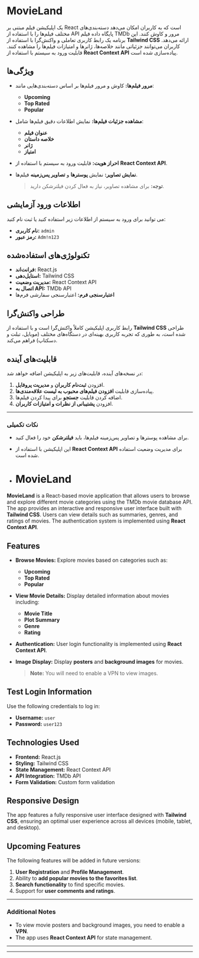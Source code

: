 # **MovieLand**

یک اپلیکیشن فیلم مبتنی بر React است که به کاربران امکان می‌دهد دسته‌بندی‌های مختلف فیلم‌ها را با استفاده از API پایگاه داده فیلم TMDb مرور و کاوش کنند. این برنامه یک رابط کاربری تعاملی و واکنش‌گرا با استفاده از **Tailwind CSS** ارائه می‌دهد. کاربران می‌توانند جزئیاتی مانند خلاصه‌ها، ژانرها و امتیازات فیلم‌ها را مشاهده کنند. قابلیت ورود به سیستم با استفاده از **React Context API** پیاده‌سازی شده است.

## **ویژگی‌ها**

- **مرور فیلم‌ها:** کاوش و مرور فیلم‌ها بر اساس دسته‌بندی‌هایی مانند:
  - **Upcoming**
  - **Top Rated**
  - **Popular**

- **مشاهده جزئیات فیلم‌ها:** نمایش اطلاعات دقیق فیلم‌ها شامل:
  - **عنوان فیلم**
  - **خلاصه داستان**
  - **ژانر**
  - **امتیاز**

- **احراز هویت:** قابلیت ورود به سیستم با استفاده از **React Context API**.

- **نمایش تصاویر:** نمایش **پوسترها** و **تصاویر پس‌زمینه** فیلم‌ها.
  > **توجه:** برای مشاهده تصاویر، نیاز به فعال کردن فیلترشکن دارید.

## **اطلاعات ورود آزمایشی**

می توانید برای ورود به سیستم از اطلاعات زیر استفاده کنید یا ثبت نام کنید:

- **نام کاربری:** `admin`
- **رمز عبور:** `Adm!n123`

## **تکنولوژی‌های استفاده‌شده**

- **فرانت‌اند:** React.js
- **استایل‌دهی:** Tailwind CSS
- **مدیریت وضعیت:** React Context API
- **اتصال به API:** TMDb API
- **اعتبارسنجی فرم:** اعتبارسنجی سفارشی فرم‌ها

## **طراحی واکنش‌گرا**

رابط کاربری اپلیکیشن کاملاً واکنش‌گرا است و با استفاده از **Tailwind CSS** طراحی شده است، به طوری که تجربه کاربری بهینه‌ای در دستگاه‌های مختلف (موبایل، تبلت و دسکتاپ) فراهم می‌کند.

## **قابلیت‌های آینده**

در نسخه‌های آینده، قابلیت‌های زیر به اپلیکیشن اضافه خواهد شد:

1. افزودن **ثبت‌نام کاربران** و **مدیریت پروفایل**.
2. پیاده‌سازی قابلیت **افزودن فیلم‌های محبوب به لیست علاقه‌مندی‌ها**.
3. اضافه کردن قابلیت **جستجو** برای پیدا کردن فیلم‌ها.
4. افزودن **پشتیبانی از نظرات و امتیازات کاربران**.

---

### **نکات تکمیلی**

- برای مشاهده پوسترها و تصاویر پس‌زمینه فیلم‌ها، باید **فیلترشکن** خود را فعال کنید.
- این اپلیکیشن با استفاده از **React Context API** برای مدیریت وضعیت استفاده شده است.

- # **MovieLand**

**MovieLand** is a React-based movie application that allows users to browse and explore different movie categories using the TMDb movie database API. The app provides an interactive and responsive user interface built with **Tailwind CSS**. Users can view details such as summaries, genres, and ratings of movies. The authentication system is implemented using **React Context API**.

## **Features**

- **Browse Movies:** Explore movies based on categories such as:
  - **Upcoming**
  - **Top Rated**
  - **Popular**

- **View Movie Details:** Display detailed information about movies including:
  - **Movie Title**
  - **Plot Summary**
  - **Genre**
  - **Rating**

- **Authentication:** User login functionality is implemented using **React Context API**.

- **Image Display:** Display **posters** and **background images** for movies.
  > **Note:** You will need to enable a VPN to view images.

## **Test Login Information**

Use the following credentials to log in:

- **Username:** `user`
- **Password:** `user123`

## **Technologies Used**

- **Frontend:** React.js
- **Styling:** Tailwind CSS
- **State Management:** React Context API
- **API Integration:** TMDb API
- **Form Validation:** Custom form validation

## **Responsive Design**

The app features a fully responsive user interface designed with **Tailwind CSS**, ensuring an optimal user experience across all devices (mobile, tablet, and desktop).

## **Upcoming Features**

The following features will be added in future versions:

1. **User Registration** and **Profile Management**.
2. Ability to **add popular movies to the favorites list**.
3. **Search functionality** to find specific movies.
4. Support for **user comments and ratings**.

---

### **Additional Notes**

- To view movie posters and background images, you need to enable a **VPN**.
- The app uses **React Context API** for state management.

---


---

